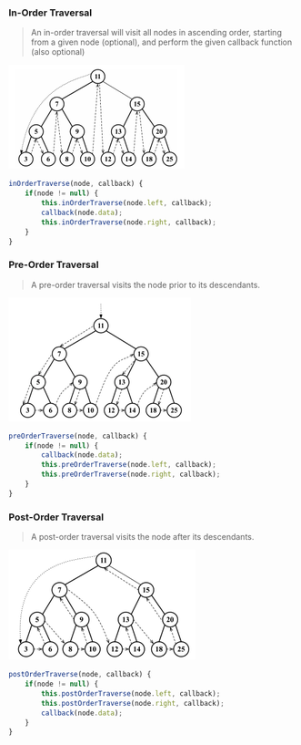 ### In-Order Traversal
> An in-order traversal will visit all nodes in ascending order, starting from a given node (optional), and perform the given callback function (also optional)

![](./in-order.png)
```js
inOrderTraverse(node, callback) {
    if(node != null) {
        this.inOrderTraverse(node.left, callback);
        callback(node.data);
        this.inOrderTraverse(node.right, callback);
    }
}
```

### Pre-Order Traversal
> A pre-order traversal visits the node prior to its descendants.

![](./pre-order.png)
```js
preOrderTraverse(node, callback) {
    if(node != null) {
        callback(node.data);
        this.preOrderTraverse(node.left, callback);
        this.preOrderTraverse(node.right, callback);
    }
}
```

### Post-Order Traversal
> A post-order traversal visits the node after its descendants.

![](./post-order.png)
```js
postOrderTraverse(node, callback) {
    if(node != null) {
        this.postOrderTraverse(node.left, callback);
        this.postOrderTraverse(node.right, callback);
        callback(node.data);
    }
}
```



